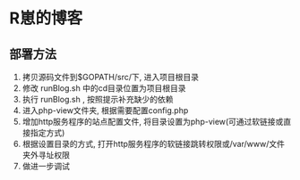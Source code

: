 # R崽的博客

## 部署方法

1. 拷贝源码文件到$GOPATH/src/下, 进入项目根目录
2. 修改 runBlog.sh 中的cd目录位置为项目根目录
3. 执行 runBlog.sh , 按照提示补充缺少的依赖
4. 进入php-view文件夹, 根据需要配置config.php
5. 增加http服务程序的站点配置文件, 将目录设置为php-view(可通过软链接或直接指定方式)
6. 根据设置目录的方式, 打开http服务程序的软链接跳转权限或/var/www/文件夹外寻址权限
7. 做进一步调试
